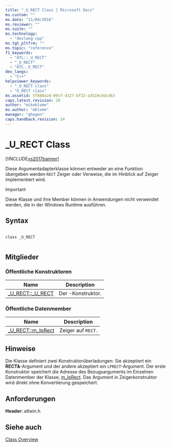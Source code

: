 ```yaml
---
title: "_U_RECT Class | Microsoft Docs"
ms.custom: ""
ms.date: "11/04/2016"
ms.reviewer: ""
ms.suite: ""
ms.technology: 
  - "devlang-cpp"
ms.tgt_pltfrm: ""
ms.topic: "reference"
f1_keywords: 
  - "ATL::_U_RECT"
  - "_U_RECT"
  - "ATL._U_RECT"
dev_langs: 
  - "C++"
helpviewer_keywords: 
  - "_U_RECT class"
  - "U_RECT class"
ms.assetid: 5f880a2d-09cf-4327-bf32-a3519c4dcd63
caps.latest.revision: 20
author: "mikeblome"
ms.author: "mblome"
manager: "ghogen"
caps.handback.revision: 24
---
```

# _U_RECT Class
[!INCLUDE[vs2017banner](../../assembler/inline/includes/vs2017banner.md)]

Diese Argumentadapterklasse können entweder an eine Funktion übergeben werden `RECT` Zeiger oder Verweise, die im Hinblick auf Zeiger implementiert wird.  
  
> [!IMPORTANT]
>  Diese Klasse und ihre Member können in Anwendungen nicht verwendet werden, die in der Windows Runtime ausführen.  
  
## Syntax  
  
```  
  
class _U_RECT  
  
```  
  
## Mitglieder  
  
### Öffentliche Konstruktoren  
  
|Name|Description|  
|----------|-----------------|  
|[\_U\_RECT::\_U\_RECT](../Topic/_U_RECT::_U_RECT.md)|Der \-Konstruktor.|  
  
### Öffentliche Datenmember  
  
|Name|Description|  
|----------|-----------------|  
|[\_U\_RECT::m\_lpRect](../Topic/_U_RECT::m_lpRect.md)|Zeiger auf `RECT`.|  
  
## Hinweise  
 Die Klasse definiert zwei Konstruktorüberladungen: Sie akzeptiert ein **RECT&**\-Argument und der andere akzeptiert ein `LPRECT`\-Argument.  Der erste Konstruktor speichert die Adresse des Bezugsarguments im Einzelnen Datenmember der Klasse, [m\_lpRect](../Topic/_U_RECT::m_lpRect.md).  Das Argument in Zeigerkonstruktor wird direkt ohne Konvertierung gespeichert.  
  
## Anforderungen  
 **Header:**  atlwin.h  
  
## Siehe auch  
 [Class Overview](../../atl/atl-class-overview.md)